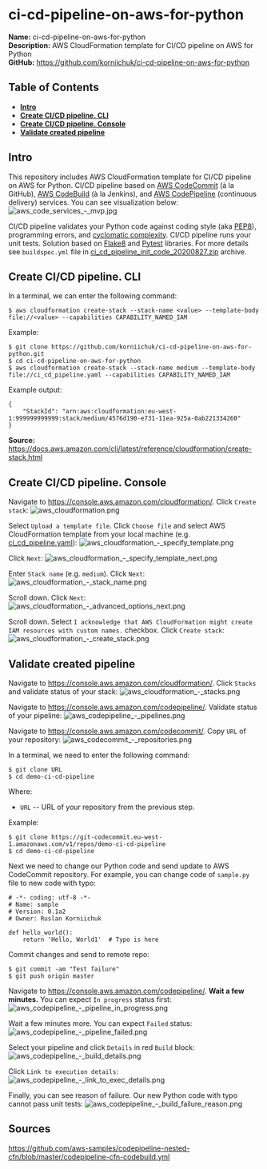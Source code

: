# ci-cd-pipeline-on-aws-for-python
**Name:** ci-cd-pipeline-on-aws-for-python  
**Description:** AWS CloudFormation template for CI/CD pipeline on AWS for Python  
**GitHub:** https://github.com/korniichuk/ci-cd-pipeline-on-aws-for-python

## Table of Contents
* **[Intro](#intro)**
* **[Create CI/CD pipeline. CLI](#create-cicd-pipeline-cli)**
* **[Create CI/CD pipeline. Console](#create-cicd-pipeline-console)**
* **[Validate created pipeline](#validate-created-pipeline)**

## Intro
This repository includes AWS CloudFormation template for CI/CD pipeline on AWS for Python. CI/CD pipeline based on [AWS CodeCommit](https://aws.amazon.com/codecommit/) (à la GitHub), [AWS CodeBuild](https://aws.amazon.com/codebuild/) (à la Jenkins), and [AWS CodePipeline](https://aws.amazon.com/codepipeline/) (continuous delivery) services. You can see visualization below:
![aws_code_services_-_mvp.jpg](img/aws_code_services_-_mvp.jpg "AWS Code services. MVP")

CI/CD pipeline validates your Python code against coding style (aka [PEP8](https://www.python.org/dev/peps/pep-0008/)), programming errors, and [cyclomatic complexity](https://en.wikipedia.org/wiki/Cyclomatic_complexity). CI/CD pipeline runs your unit tests. Solution based on [Flake8](https://flake8.pycqa.org/en/latest/) and [Pytest](https://docs.pytest.org/en/stable/) libraries. For more details see `buildspec.yml` file in [ci_cd_pipeline_init_code_20200827.zip](https://s3-eu-west-1.amazonaws.com/korniichuk.share/code/ci_cd_pipeline_init_code_20200827.zip) archive.

## Create CI/CD pipeline. CLI
In a terminal, we can enter the following command:
```
$ aws cloudformation create-stack --stack-name <value> --template-body file://<value> --capabilities CAPABILITY_NAMED_IAM
```

Example:
```
$ git clone https://github.com/korniichuk/ci-cd-pipeline-on-aws-for-python.git
$ cd ci-cd-pipeline-on-aws-for-python
$ aws cloudformation create-stack --stack-name medium --template-body file://ci_cd_pipeline.yaml --capabilities CAPABILITY_NAMED_IAM
```

Example output:
```
{
    "StackId": "arn:aws:cloudformation:eu-west-1:999999999999:stack/medium/4576d190-e731-11ea-925a-0ab221334260"
}
```

**Source:** https://docs.aws.amazon.com/cli/latest/reference/cloudformation/create-stack.html

## Create CI/CD pipeline. Console
Navigate to https://console.aws.amazon.com/cloudformation/. Click `Create stack`:
![aws_cloudformation.png](img/aws_cloudformation.png "AWS CloudFormation")

Select `Upload a template file`. Click `Choose file` and select AWS CloudFormation template from your local machine (e.g. [ci_cd_pipeline.yaml](ci_cd_pipeline.yaml)):
![aws_cloudformation_-_specify_template.png](img/aws_cloudformation_-_specify_template.png "AWS CloudFormation. Specify template")

Click `Next`:
![aws_cloudformation_-_specify_template_next.png](img/aws_cloudformation_-_specify_template_next.png "AWS CloudFormation. Specify template. Next")

Enter `Stack name` (e.g. `medium`). Click `Next`:
![aws_cloudformation_-_stack_name.png](img/aws_cloudformation_-_stack_name.png "AWS CloudFormation. Stack name")

Scroll down. Click `Next`:
![aws_cloudformation_-_advanced_options_next.png](img/aws_cloudformation_-_advanced_options_next.png "AWS CloudFormation. Advanced options. Next")

Scroll down. Select `I acknowledge that AWS CloudFormation might create IAM resources with custom names.` checkbox. Click `Create stack`:
![aws_cloudformation_-_create_stack.png](img/aws_cloudformation_-_create_stack.png "AWS CloudFormation. Create stack")

## Validate created pipeline
Navigate to https://console.aws.amazon.com/cloudformation/. Click `Stacks` and validate status of your stack:
![aws_cloudformation_-_stacks.png](img/aws_cloudformation_-_stacks.png "AWS CloudFormation. Stacks")

Navigate to https://console.aws.amazon.com/codepipeline/. Validate status of your pipeline:
![aws_codepipeline_-_pipelines.png](img/aws_codepipeline_-_pipelines.png "AWS CodePipeline. Pipelines")

Navigate to https://console.aws.amazon.com/codecommit/. Copy `URL` of your repository:
![aws_codecommit_-_repositories.png](img/aws_codecommit_-_repositories.png "AWS CodeCommit. Repositories")

In a terminal, we need to enter the following command:
```
$ git clone URL
$ cd demo-ci-cd-pipeline
```

Where:
  - `URL` -- URL of your repository from the previous step.

Example:

```
$ git clone https://git-codecommit.eu-west-1.amazonaws.com/v1/repos/demo-ci-cd-pipeline
$ cd demo-ci-cd-pipeline
```

Next we need to change our Python code and send update to AWS CodeCommit repository. For example, you can change code of `sample.py` file to new code with typo:
```
# -*- coding: utf-8 -*-
# Name: sample
# Version: 0.1a2
# Owner: Ruslan Korniichuk

def hello_world():
    return 'Hello, World1'  # Typo is here
```

Commit changes and send to remote repo:
```
$ git commit -am "Test failure"
$ git push origin master
```

Navigate to https://console.aws.amazon.com/codepipeline/. **Wait a few minutes.** You can expect `In progress` status first:
![aws_codepipeline_-_pipeline_in_progress.png](img/aws_codepipeline_-_pipeline_in_progress.png "AWS CodePipeline. Pipeline in progress")

Wait a few minutes more. You can expect `Failed` status:
![aws_codepipeline_-_pipeline_failed.png](img/aws_codepipeline_-_pipeline_failed.png "AWS CodePipeline. Pipeline failed")

Select your pipeline and click `Details` in red `Build` block:
![aws_codepipeline_-_build_details.png](img/aws_codepipeline_-_build_details.png "AWS CodePipeline. Build details")

Click `Link to execution details`:
![aws_codepipeline_-_link_to_exec_details.png](img/aws_codepipeline_-_link_to_exec_details.png "AWS CodePipeline. Link to execution details")

Finally, you can see reason of failure. Our new Python code with typo cannot pass unit tests:
![aws_codepipeline_-_build_failure_reason.png](img/aws_codepipeline_-_build_failure_reason.png "AWS CodePipeline. Build failure reason")

## Sources
https://github.com/aws-samples/codepipeline-nested-cfn/blob/master/codepipeline-cfn-codebuild.yml
